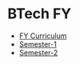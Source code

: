 # BTech FY

- [FY Curriculum](FYBTech%20Scheme%20and%20Detailed%20Curriculum%20SVU%20R-2023%20edited_06-03-2024.pdf)
- [Semester-1](Semester-1/)
- [Semester-2](Semester-2/)
